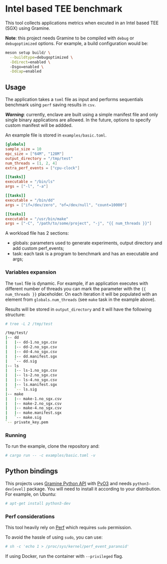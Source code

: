 # Intel based TEE benchmark
This tool collects applications metrics when excuted in an Intel based TEE (SGX) using Gramine.

**Note**: this project needs Gramine to be compiled with `debug` or `debugoptimized` options.
For example, a build configuration would be:

```sh
meson setup build/ \
  --buildtype=debugoptimized \
  -Ddirect=enabled \ 
  -Dsgx=enabled \
  -Ddcap=enabled
```

## Usage
The application takes a `toml` file as input and performs sequentials benchmark using `perf`
saving results in `csv`.

***Warning***: currently, enclave are built using a simple manifest file and only single binary 
applications are allowed. In the future, options to specify custom manifest will be addded.

An example file is stored in `examples/basic.toml`.

```toml
[globals]
sample_size = 10
epc_size = ["64M", "128M"]
output_directory = "/tmp/test"
num_threads = [1, 2, 4]
extra_perf_events = ["cpu-clock"]

[[tasks]]
executable = "/bin/ls"
args = ["-l", "-a"]

[[tasks]]
executable = "/bin/dd"
args = ["if=/dev/zero", "of=/dev/null", "count=10000"]

[[tasks]]
executable = "/usr/bin/make"
args = ["-C", "/path/to/some/project", "-j", "{{ num_threads }}"]
```
A workload file has 2 sections:
* globals: parameters used to generate experiments, output directory and add custom perf_events;
* task: each task is a program to benchmark and has an executable and args;

### Variables expansion
The `toml` file is dynamic. For example, if an application executes with different number of threads you can mark the parameter with the `{{ num_threads }}` placeholder. On each iteration it will be populated with an element from `globals.num_threads` (see `make` task in the example above).

Results will be stored in `output_directory` and it will have the following structure:

```sh
# tree -L 2 /tmp/test

/tmp/test/
|-- dd
|   |-- dd-1.no_sgx.csv
|   |-- dd-2.no_sgx.csv
|   |-- dd-4.no_sgx.csv
|   |-- dd.manifest.sgx
|   `-- dd.sig
|-- ls
|   |-- ls-1.no_sgx.csv
|   |-- ls-2.no_sgx.csv
|   |-- ls-4.no_sgx.csv
|   |-- ls.manifest.sgx
|   `-- ls.sig
|-- make
|   |-- make-1.no_sgx.csv
|   |-- make-2.no_sgx.csv
|   |-- make-4.no_sgx.csv
|   |-- make.manifest.sgx
|   `-- make.sig
`-- private_key.pem

```

### Running
To run the example, clone the repository and:

```sh
# cargo run -- -c examples/basic.toml -v
```

## Python bindings
This projects uses [Gramine Python API](https://gramine.readthedocs.io/en/stable/python/api.html) 
with [PyO3](https://github.com/PyO3/pyo3) and needs `python3-dev[evel]` package. You will need 
to install it according to your distribution. For example, on Ubuntu:

```sh
# apt-get install python3-dev
```

### Perf considerations
This tool heavily rely on [Perf](https://perfwiki.github.io/main/) which requires `sudo` permission. 

To avoid the hassle of using `sudo`, you can use:

```sh
# sh -c 'echo 1 > /proc/sys/kernel/perf_event_paranoid'
```

If using Docker, run the container with `--privileged` flag.
